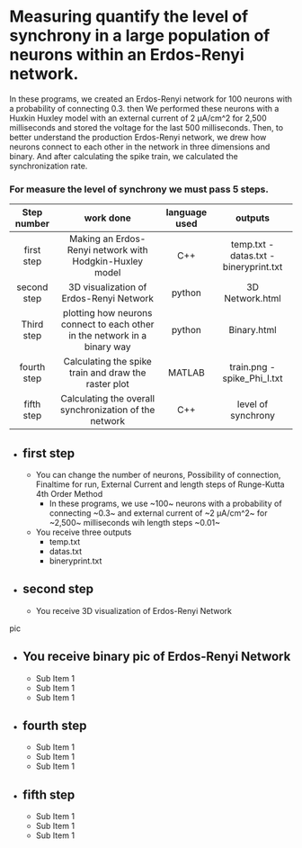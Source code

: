 # Measuring quantify the level of synchrony in a large population of neurons within an Erdos-Renyi network.

In these programs, we created an Erdos-Renyi network for 100 neurons with a probability of connecting 0.3. then We performed these neurons with a Huxkin Huxley model with an external current of 2 µA/cm^2 for 2,500 milliseconds and stored the voltage for the last 500 milliseconds. Then, to better understand the production Erdos-Renyi network, we drew   how neurons connect to each other in the network in three dimensions and binary. And after calculating the spike train, we calculated the synchronization rate.

### For measure the level of synchrony we must pass 5 steps.


Step number  | work done | language used | outputs
:-------------: | :-------------: | :-------------: | :-------------:
first step  | Making an Erdos-Renyi network with Hodgkin-Huxley model | C++| temp.txt - datas.txt - bineryprint.txt
second step  |3D visualization of Erdos-Renyi Network | python| 3D Network.html
Third step  | plotting how neurons connect to each other in the network in a binary way | python| Binary.html
fourth step  | Calculating the spike train and draw the raster plot | MATLAB| train.png - spike_Phi_I.txt
fifth step  | Calculating the overall synchronization of the network | C++| level of synchrony



* ## first step

  * You can change the number of neurons, Possibility of connection, Finaltime for run, External Current and length steps of Runge-Kutta 4th Order Method
    * In these programs, we use ~100~ neurons with a probability of connecting ~0.3~ and external current of ~2 µA/cm^2~ for ~2,500~ milliseconds wih length steps ~0.01~
  * You receive three outputs
    * temp.txt
    * datas.txt
    * bineryprint.txt

* ## second step
  * You receive 3D visualization of Erdos-Renyi Network

pic


 
* ## You receive binary pic of Erdos-Renyi Network
  * Sub Item 1
  * Sub Item 1
  * Sub Item 1

* ## fourth step
  * Sub Item 1
  * Sub Item 1
  * Sub Item 1
 
* ## fifth step
  * Sub Item 1
  * Sub Item 1
  * Sub Item 1
  
  
